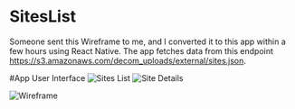 # SitesList
Someone sent this Wireframe to me, and I converted it to this app within a few hours using React Native. The app fetches data from this endpoint https://s3.amazonaws.com/decom_uploads/external/sites.json.

#App User Interface
![Sites List](https://i.imgur.com/3TQY4R0.png)
![Site Details](https://i.imgur.com/sZP4LFL.png)

![Wireframe](https://imgur.com/LBSvprv)

